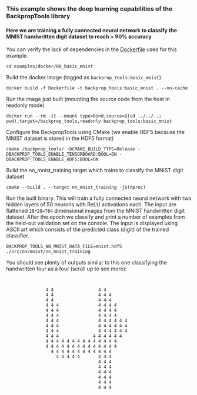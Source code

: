 ### This example shows the deep learning capabilities of the BackpropTools library
#### Here we are training a fully connected neural network to classify the MNIST handwritten digit dataset to reach > 90% accuracy
You can verify the lack of dependencies in the [Dockerfile](Dockerfile) used for this example.
```
cd examples/docker/00_basic_mnist
```
Build the docker image (tagged as `backprop_tools:basic_mnist`)
```
docker build -f Dockerfile -t backprop_tools:basic_mnist . --no-cache
```
Run the image just built (mounting the source code from the host in readonly mode)
```
docker run --rm -it --mount type=bind,source=$(cd ../../..; pwd),target=/backprop_tools,readonly backprop_tools:basic_mnist
```
Configure the BackpropTools using CMake (we enable HDF5 because the MNIST dataset is stored in the HDF5 format)
```
cmake /backprop_tools/ -DCMAKE_BUILD_TYPE=Release -DBACKPROP_TOOLS_ENABLE_TENSORBOARD:BOOL=ON -DBACKPROP_TOOLS_ENABLE_HDF5:BOOL=ON
```
Build the nn_mnist_training target which trains to classify the MNIST digit dataset
```
cmake --build . --target nn_mnist_training -j$(nproc)
```
Run the built binary. This will train a fully connected neural network with two hidden layers of 50 neurons with ReLU activations each. The input are flattened `28*28=784` dimensional images from the MNIST handwritten digit dataset. After the epoch we classify and print a number of examples from the held-out validation set on the console. The input is displayed using ASCII art which consists of the predicted class (digit) of the trained classifier.
```
BACKPROP_TOOLS_NN_MNIST_DATA_FILE=mnist.hdf5 ./src/nn/mnist/nn_mnist_training
```

You should see plenty of outputs similar to this one classifying the handwritten four as a four (scroll up to see more):
```
                                                        
                                                        
               4 4                 4 4                  
               4 4                 4 4 4                
               4 4                 4 4 4                
               4 4 4               4 4 4 4              
               4 4 4               4 4 4 4              
               4 4 4               4 4 4 4              
               4 4 4               4 4 4 4 4 4          
               4 4 4               4 4 4 4 4 4          
               4 4 4               4 4 4 4 4 4          
               4 4 4             4 4 4 4 4 4            
               4 4 4 4 4 4 4 4 4 4 4 4 4 4              
               4 4 4 4 4 4 4 4 4 4 4 4 4 4              
                 4 4 4 4 4 4 4 4 4 4 4 4                
                   4 4 4 4 4       4 4 4                
                                   4 4 4                
                                   4 4 4                
                                   4 4 4                
                                   4 4 4                
                                   4 4 4                
                                   4 4 4                
                                                        
                                                        
```
